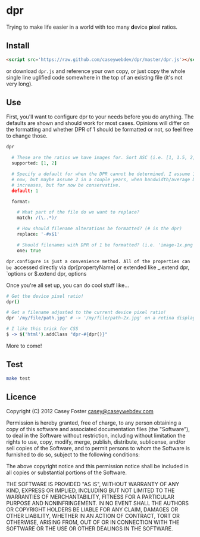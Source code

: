 dpr
===

Trying to make life easier in a world with too many **d**evice **p**ixel
**r**atios.

Install
-------

```html
<script src='https://raw.github.com/caseywebdev/dpr/master/dpr.js'></script>
```

or download `dpr.js` and reference your own copy, or just copy the whole
single line uglified code somewhere in the top of an existing file (it's not
very long).

Use
---

First, you'll want to configure dpr to your needs before you do anything. The
defaults are shown and should work for most cases. Opinions will differ on the
formatting and whether DPR of 1 should be formatted or not, so feel free to
change those.

```coffeescript
dpr

  # These are the ratios we have images for. Sort ASC (i.e. [1, 1.5, 2])
  supported: [1, 2]

  # Specify a default for when the DPR cannot be determined. I assume 1 for
  # now, but maybe assume 2 in a couple years, when bandwidth/average DPR
  # increases, but for now be conservative.
  default: 1

  format:

    # What part of the file do we want to replace?
    match: /(\..*)/

    # How should filename alterations be formatted? (# is the dpr)
    replace: '-#x$1'

    # Should filenames with DPR of 1 be formatted? (i.e. 'image-1x.png')
    one: true
```

`dpr.configure is just a convenience method. All of the properties can be
`accessed directly via dpr[propertyName] or extended like _.extend dpr,
`options or $.extend dpr, options

Once you're all set up, you can do cool stuff like...

```coffeescript
# Get the device pixel ratio!
dpr()

# Get a filename adjusted to the current device pixel ratio!
dpr '/my/file/path.jpg' # -> '/my/file/path-2x.jpg' on a retina display

# I like this trick for CSS
$ -> $('html').addClass "dpr-#{dpr()}"
```

More to come!

Test
----

```bash
make test
```


Licence
-------

Copyright (C) 2012 Casey Foster <casey@caseywebdev.com>

Permission is hereby granted, free of charge, to any person obtaining a copy
of this software and associated documentation files (the "Software"), to deal
in the Software without restriction, including without limitation the rights
to use, copy, modify, merge, publish, distribute, sublicense, and/or sell
copies of the Software, and to permit persons to whom the Software is
furnished to do so, subject to the following conditions:

The above copyright notice and this permission notice shall be included in all
copies or substantial portions of the Software.

THE SOFTWARE IS PROVIDED "AS IS", WITHOUT WARRANTY OF ANY KIND, EXPRESS OR
IMPLIED, INCLUDING BUT NOT LIMITED TO THE WARRANTIES OF MERCHANTABILITY,
FITNESS FOR A PARTICULAR PURPOSE AND NONINFRINGEMENT. IN NO EVENT SHALL THE
AUTHORS OR COPYRIGHT HOLDERS BE LIABLE FOR ANY CLAIM, DAMAGES OR OTHER
LIABILITY, WHETHER IN AN ACTION OF CONTRACT, TORT OR OTHERWISE, ARISING FROM,
OUT OF OR IN CONNECTION WITH THE SOFTWARE OR THE USE OR OTHER DEALINGS IN THE
SOFTWARE.

